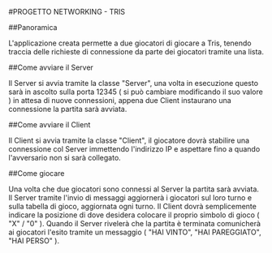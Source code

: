 #PROGETTO NETWORKING - TRIS

##Panoramica

L'applicazione creata permette a due giocatori di giocare a Tris, tenendo traccia delle richieste di connessione da parte dei giocatori tramite una lista.

##Come avviare il Server

Il Server si avvia tramite la classe "Server", una volta in esecuzione questo sarà in ascolto sulla porta 12345 ( si può cambiare modificando il suo valore ) in attesa di nuove connessioni,
appena due Client instaurano una connessione la partita sarà avviata.

##Come avviare il Client

Il Client si avvia tramite la classe "Client", il giocatore dovrà stabilire una connessione col Server immettendo l'indirizzo IP e aspettare fino a quando l'avversario non si sarà collegato.

##Come giocare

Una volta che due giocatori sono connessi al Server la partita sarà avviata.
Il Server tramite l'invio di messaggi aggiornerà i giocatori sul loro turno e sulla tabella di gioco, aggiornata ogni turno.
Il Client dovrà semplicemente indicare la posizione di dove desidera colocare il proprio simbolo di gioco ( "X" / "0" ).
Quando il Server rivelerà che la partita è terminata comunicherà ai giocatori l'esito tramite un messaggio ( "HAI VINTO", "HAI PAREGGIATO", "HAI PERSO" ).
